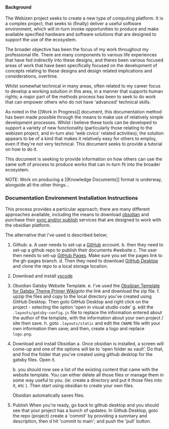 #### Background
The Webizen project seeks to create a new type of computing platform. It is a complex project, that seeks to (finally) deliver a useful software environment, which will in-turn invoke opportunities to produce and make available specified hardware and software solutions that are designed to support the use of the ecosystem.

The broader objective has been the focus of my work throughout my professional life.  There are many components to various life experiences that have fed indirectly into these designs, and theres been various focused areas of work that have been specifically focused on the development of concepts relating to these designs and design related implications and considerations, overtime. 

Whilst somewhat technical in many areas, often related to my career focus to develop a working soluition in this area, in a manner that supports human rights; a major part of the methods process has been to seek to do work that can empower others who do not have 'advanced' technical skills.

As noted in the [[Work in Progress]] document, this documentation method has been made possible through the means to make use of relatively simple development processes.  Whilst i believe these tools can be developed to support a variety of new functionality (particularly those relating to the webizen project, and in-turn also 'web civics' related activities); the solution appears to be of a kind that makes it relatively easy for others to employ, even if they're not very technical.  This document seeks to provide a tutorial on how to do it. 

This document is seeking to provide information on how others can use the same soft of process to produce works that can in-turn fit into the broader ecosystem. 

NOTE:  Work on producing a [[Knowledge Documents]] format is underway, alongside all the other things...

### Documentation Environment Installation Instructions 

This process provides a particular approach; there are many different approaches available, including the means to download [obsidian](obsidian.md) and purchase their [sync and/or publish](https://obsidian.md/pricing) services that are designed to work with the obsidian platform. 

The alternative that i've used is described below;

1. Github: 
	a. A user needs to set-up a [GitHub](https://github.com/) account. 
	b. then they need to set-up a github repo to publish their documents #website 
	c. The user then needs to set-up [GitHub Pages](https://pages.github.com/). Make sure you set the pages link to the gh-pages branch.
	d. Then they need to download [GitHub Desktop](https://github.com/) and clone the repo to a local storage location.

2. Download and install [vscode](https://code.visualstudio.com/)

3. Obsidian Gatsby Website Template.
	e. I've used the [Obsibian Template for Gatsby Theme Primer Wiki](https://github.com/theowenyoung/obsidian-template-gatsby-theme-primer-wiki/)goto the link and download the zip file.
	f. upzip the files and copy to the local directory you've created using GitHub Desktop. Then goto GitHub Desktop and right click on the project - selecting the option 'open in visual studio code'
	g. edit the ```.layouts/gatsby-config.js``` file to replace the information entered about the author of the template, with the information about your own project / site then save.
	h. goto ```.layouts/static``` and edit the ```CNAME``` file with your own information then save; and then, create a logo and replace ```logo.png```.
		
4. Download and install Obsidian
	a. Once obsidian is installed, a screen will come-up and one of the options will be to 'open folder as vault'.  Do that, and find the folder that you've created using github desktop for the gatsby files.  Open it. 

	b. you should now see a list of the existing content that came with the website template.  You can either delete all those files or manage them in some way useful to you.  (ie: create a directory and put it those files into it, etc ).  Then start using obsidian to create your own files.
	
	Obsidian automatically saves files.  
	
5. Publish
	When you're ready, go back to github desktop and you should see that your project has a bunch of updates. In Github Desktop, goto the repo (project) create a 'commit' by providing a summary and description, then d hit 'commit to main'; and push the 'pull' button. 